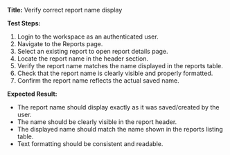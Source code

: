 **Title:** Verify correct report name display

**Test Steps:**
1. Login to the workspace as an authenticated user.
2. Navigate to the Reports page.
3. Select an existing report to open report details page.
4. Locate the report name in the header section.
5. Verify the report name matches the name displayed in the reports table.
6. Check that the report name is clearly visible and properly formatted.
7. Confirm the report name reflects the actual saved name.

**Expected Result:**
* The report name should display exactly as it was saved/created by the user.
* The name should be clearly visible in the report header.
* The displayed name should match the name shown in the reports listing table.
* Text formatting should be consistent and readable.